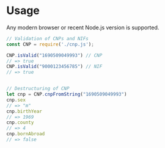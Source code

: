 # Usage

Any modern browser or recent Node.js version is supported.

```javascript
// Validation of CNPs and NIFs
const CNP = require('./cnp.js');

CNP.isValid("1690509049993") // CNP
// => true
CNP.isValid("9000123456785") // NIF
// => true


// Destructuring of CNP
let cnp = CNP.cnpFromString("1690509049993")
cnp.sex
// => "m"
cnp.birthYear
// => 1969
cnp.county
// => 4
cnp.bornAbroad
// => false
```


